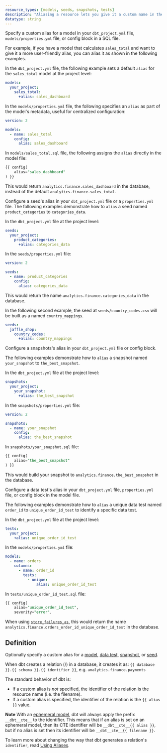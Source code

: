 ```yaml
---
resource_types: [models, seeds, snapshots, tests]
description: "Aliasing a resource lets you give it a custom name in the database instead of using the filename."
datatype: string
---
```



<Tabs>
<TabItem value="model" label="Models">

Specify a custom alias for a model in your `dbt_project.yml` file, `models/properties.yml` file, or config block in a SQL file. 

For example, if you have a model that calculates `sales_total` and want to give it a more user-friendly alias, you can alias it as shown in the following examples.

In the `dbt_project.yml` file, the following example sets a default `alias` for the `sales_total` model at the project level:

<File name='dbt_project.yml'>

```yml
models:
  your_project:
    sales_total:
      +alias: sales_dashboard
```
</File>

In the `models/properties.yml` file, the following specifies an `alias` as part of the model's metadata, useful for centralized configuration:

<File name='models/properties.yml'>

```yml
version: 2

models:
  - name: sales_total
    config:
      alias: sales_dashboard
```
</File>

In `models/sales_total.sql` file, the following assigns the `alias` directly in the model file:

<File name='models/sales_total.sql'>

```sql
{{ config(
    alias="sales_dashboard"
) }}
```
</File>

This would return `analytics.finance.sales_dashboard` in the database, instead of the default `analytics.finance.sales_total`.

</TabItem>

<TabItem value="seeds" label="Seeds">

Configure a seed's alias in your `dbt_project.yml` file or a `properties.yml` file. The following examples demonstrate how to `alias` a seed named `product_categories` to `categories_data`.

In the `dbt_project.yml` file at the project level:

<File name='dbt_project.yml'>

```yml
seeds:
  your_project:
    product_categories:
      +alias: categories_data
```
</File>

In the `seeds/properties.yml` file:

<File name='seeds/properties.yml'>

```yml
version: 2

seeds:
  - name: product_categories
    config:
      alias: categories_data
```
</File>

This would return the name `analytics.finance.categories_data` in the database.

In the following second example, the seed at `seeds/country_codes.csv` will be built as a <Term id="table" /> named `country_mappings`.

<File name='dbt_project.yml'>

```yml
seeds:
  jaffle_shop:
    country_codes:
      +alias: country_mappings

```
</File>
</TabItem>

<TabItem value="snapshot" label="Snapshots">

Configure a snapshots's alias in your `dbt_project.yml` file or config block. 

The following examples demonstrate how to `alias` a snapshot named `your_snapshot` to `the_best_snapshot`.

In the `dbt_project.yml` file at the project level:

<File name='dbt_project.yml'>

```yml
snapshots:
  your_project:
    your_snapshot:
      +alias: the_best_snapshot
```
</File>

In the `snapshots/properties.yml` file:

<File name='snapshots/properties.yml'>

```yml
version: 2

snapshots:
  - name: your_snapshot
    config:
      alias: the_best_snapshot
```
</File>

In `snapshots/your_snapshot.sql` file:

<File name='snapshots/your_snapshot.sql'>

```sql
{{ config(
    alias="the_best_snapshot"
) }}
```
</File>

This would build your snapshot to `analytics.finance.the_best_snapshot` in the database.

</TabItem>

<TabItem value="test" label="Tests">

Configure a data test's alias in your `dbt_project.yml` file, `properties.yml` file, or config block in the model file. 

The following examples demonstrate how to `alias` a unique data test named `order_id` to `unique_order_id_test` to identify a specific data test.

In the `dbt_project.yml` file at the project level:

<File name='dbt_project.yml'>

```yml
tests:
  your_project:
    +alias: unique_order_id_test
```
</File>

In the `models/properties.yml` file:

<File name='models/properties.yml'>

```yml
models:
  - name: orders
    columns:
      - name: order_id
        tests:
          - unique:
              alias: unique_order_id_test
```
</File>

In `tests/unique_order_id_test.sql` file:

<File name='tests/unique_order_id_test.sql'>

```sql
{{ config(
    alias="unique_order_id_test",
    severity="error",
```
</File>

When using [`store_failures_as`](/reference/resource-configs/store_failures_as), this would return the name `analytics.finance.orders_order_id_unique_order_id_test` in the database.

</File>
</TabItem>
</Tabs>

## Definition

Optionally specify a custom alias for a [model](/docs/build/models), [data test](/docs/build/data-tests), [snapshot](/docs/build/snapshots), or [seed](/docs/build/seeds).

When dbt creates a relation (<Term id="table" />/<Term id="view" />) in a database, it creates it as: `{{ database }}.{{ schema }}.{{ identifier }}`, e.g. `analytics.finance.payments`

The standard behavior of dbt is:
* If a custom alias is _not_ specified, the identifier of the relation is the resource name (i.e. the filename).
* If a custom alias is specified, the identifier of the relation is the `{{ alias }}` value.

**Note** With an [ephemeral model](/docs/build/materializations), dbt will always apply the prefix `__dbt__cte__` to the <Term id="cte" /> identifier. This means that if an alias is set on an ephemeral model, then its CTE identifier will be `__dbt__cte__{{ alias }}`, but if no alias is set then its identifier will be `__dbt__cte__{{ filename }}`.

To learn more about changing the way that dbt generates a relation's `identifier`, read [Using Aliases](/docs/build/custom-aliases).

